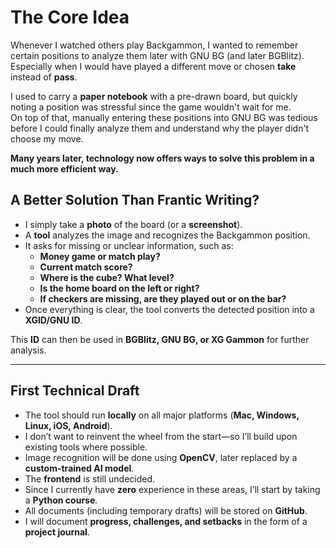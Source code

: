 # **The Core Idea**

Whenever I watched others play Backgammon, I wanted to remember certain positions to analyze them later with GNU BG (and later BGBlitz). Especially when I would have played a different move or chosen **take** instead of **pass**.

I used to carry a **paper notebook** with a pre-drawn board, but quickly noting a position was stressful since the game wouldn't wait for me.  
On top of that, manually entering these positions into GNU BG was tedious before I could finally analyze them and understand why the player didn't choose my move.

**Many years later, technology now offers ways to solve this problem in a much more efficient way.**

## **A Better Solution Than Frantic Writing?**

- I simply take a **photo** of the board (or a **screenshot**).  
- A **tool** analyzes the image and recognizes the Backgammon position.  
- It asks for missing or unclear information, such as:  
  - **Money game or match play?**  
  - **Current match score?**  
  - **Where is the cube? What level?**  
  - **Is the home board on the left or right?**  
  - **If checkers are missing, are they played out or on the bar?**  
- Once everything is clear, the tool converts the detected position into a **XGID/GNU ID**.

This **ID** can then be used in **BGBlitz, GNU BG, or XG Gammon** for further analysis.

---

## **First Technical Draft**

- The tool should run **locally** on all major platforms (**Mac, Windows, Linux, iOS, Android**).  
- I don’t want to reinvent the wheel from the start—so I’ll build upon existing tools where possible.  
- Image recognition will be done using **OpenCV**, later replaced by a **custom-trained AI model**.  
- The **frontend** is still undecided.  
- Since I currently have **zero** experience in these areas, I’ll start by taking a **Python course**.  
- All documents (including temporary drafts) will be stored on **GitHub**.  
- I will document **progress, challenges, and setbacks** in the form of a **project journal**.
